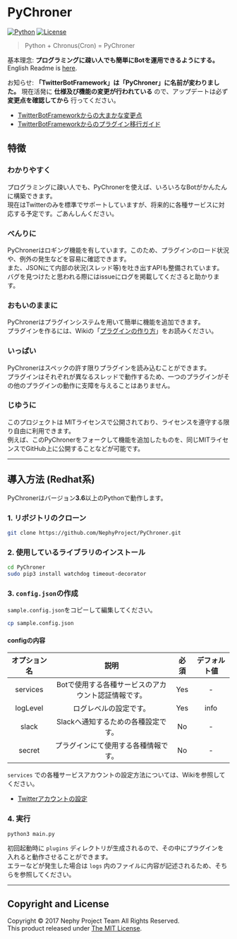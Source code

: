 # PyChroner  
[![Python](https://img.shields.io/badge/Python-3.6-blue.svg?style=flat-square)]()
[![License](https://img.shields.io/badge/License-MIT%20License-blue.svg?style=flat-square)]()

> Python + Chronus(Cron) = PyChroner  

基本理念: **プログラミングに疎い人でも簡単にBotを運用できるようにする。**  
English Readme is [here](/README_EN.md).  

お知らせ: **「TwitterBotFramework」は「PyChroner」に名前が変わりました。**
現在活発に **仕様及び機能の変更が行われている** ので、アップデートは必ず **変更点を確認してから** 行ってください。  
- [TwitterBotFrameworkからの大まかな変更点](https://github.com/NephyProject/PyChroner/wiki/changelog#v3)
- [TwitterBotFrameworkからのプラグイン移行ガイド](https://github.com/NephyProject/PyChroner/wiki/plugin_migration_fromTBFW)

## 特徴
### わかりやすく
プログラミングに疎い人でも、PyChronerを使えば、いろいろなBotがかんたんに構築できます。  
現在はTwitterのみを標準でサポートしていますが、将来的に各種サービスに対応する予定です。ごあんしんください。  

### べんりに
PyChronerはロギング機能を有しています。このため、プラグインのロード状況や、例外の発生などを容易に確認できます。  
また、JSONにて内部の状況(スレッド等)を吐き出すAPIも整備されています。  
バグを見つけたと思われる際にはissueにログを掲載してくださると助かります。  

### おもいのままに
PyChronerはプラグインシステムを用いて簡単に機能を追加できます。  
プラグインを作るには、Wikiの「[プラグインの作り方](https://github.com/NephyProject/PyChroner/wiki/plugin_getting_started)」をお読みください。  

### いっぱい
PyChronerはスペックの許す限りプラグインを読み込むことができます。  
プラグインはそれぞれが異なるスレッドで動作するため、一つのプラグインがその他のプラグインの動作に支障を与えることはありません。  

### じゆうに
このプロジェクトは MITライセンスで公開されており、ライセンスを遵守する限り自由に利用できます。  
例えば、このPyChronerをフォークして機能を追加したものを、同じMITライセンスでGitHub上に公開することなどが可能です。  

---

## 導入方法 (Redhat系)
PyChronerはバージョン**3.6**以上のPythonで動作します。

### 1. リポジトリのクローン
```bash
git clone https://github.com/NephyProject/PyChroner.git
```

### 2. 使用しているライブラリのインストール
```bash
cd PyChroner
sudo pip3 install watchdog timeout-decorator
```

### 3. `config.json`の作成
`sample.config.json`をコピーして編集してください。
```bash
cp sample.config.json
```
#### configの内容
|オプション名|説明|必須|デフォルト値|
|:-----------:|:------------:|:-----------:|:------------:|
|services|Botで使用する各種サービスのアカウント認証情報です。|Yes|-|
|logLevel|ログレベルの設定です。|Yes|info|
|slack|Slackへ通知するための各種設定です。|No|-|
|secret|プラグインにて使用する各種情報です。|No|-|

`services` での各種サービスアカウントの設定方法については、Wikiを参照してください。  
- [Twitterアカウントの設定](https://github.com/NephyProject/PyChroner/wiki/config_services_twitter)  

### 4. 実行
```bash
python3 main.py
```
初回起動時に `plugins` ディレクトリが生成されるので、その中にプラグインを入れると動作させることができます。  
エラーなどが発生した場合は `logs` 内のファイルに内容が記述されるため、そちらを参照してください。

---

## Copyright and License 
Copyright © 2017 Nephy Project Team All Rights Reserved.  
This product released under [The MIT License](/LICENSE).  
